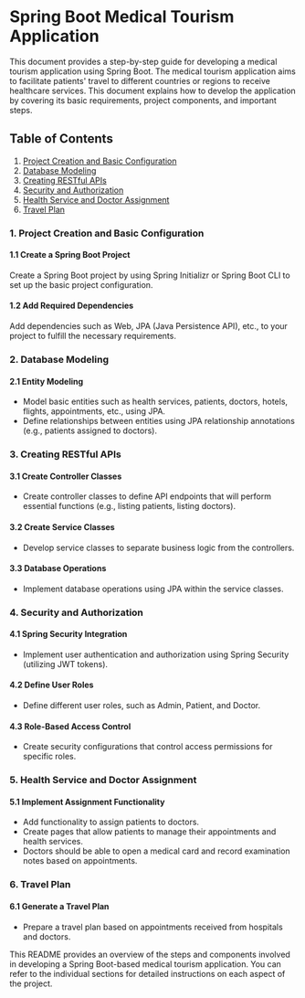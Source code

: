 # Spring Boot Medical Tourism Application

This document provides a step-by-step guide for developing a medical tourism application using Spring Boot. The medical tourism application aims to facilitate patients' travel to different countries or regions to receive healthcare services. This document explains how to develop the application by covering its basic requirements, project components, and important steps.

## Table of Contents
1. [Project Creation and Basic Configuration](#1-project-creation-and-basic-configuration)
2. [Database Modeling](#2-database-modeling)
3. [Creating RESTful APIs](#3-creating-restful-apis)
4. [Security and Authorization](#4-security-and-authorization)
5. [Health Service and Doctor Assignment](#5-health-service-and-doctor-assignment)
6. [Travel Plan](#6-travel-plan)

### 1. Project Creation and Basic Configuration

#### 1.1 Create a Spring Boot Project
Create a Spring Boot project by using Spring Initializr or Spring Boot CLI to set up the basic project configuration.

#### 1.2 Add Required Dependencies
Add dependencies such as Web, JPA (Java Persistence API), etc., to your project to fulfill the necessary requirements.

### 2. Database Modeling

#### 2.1 Entity Modeling
- Model basic entities such as health services, patients, doctors, hotels, flights, appointments, etc., using JPA.
- Define relationships between entities using JPA relationship annotations (e.g., patients assigned to doctors).

### 3. Creating RESTful APIs

#### 3.1 Create Controller Classes
- Create controller classes to define API endpoints that will perform essential functions (e.g., listing patients, listing doctors).

#### 3.2 Create Service Classes
- Develop service classes to separate business logic from the controllers.

#### 3.3 Database Operations
- Implement database operations using JPA within the service classes.

### 4. Security and Authorization

#### 4.1 Spring Security Integration
- Implement user authentication and authorization using Spring Security (utilizing JWT tokens).

#### 4.2 Define User Roles
- Define different user roles, such as Admin, Patient, and Doctor.

#### 4.3 Role-Based Access Control
- Create security configurations that control access permissions for specific roles.

### 5. Health Service and Doctor Assignment

#### 5.1 Implement Assignment Functionality
- Add functionality to assign patients to doctors.
- Create pages that allow patients to manage their appointments and health services.
- Doctors should be able to open a medical card and record examination notes based on appointments.

### 6. Travel Plan

#### 6.1 Generate a Travel Plan
- Prepare a travel plan based on appointments received from hospitals and doctors.

This README provides an overview of the steps and components involved in developing a Spring Boot-based medical tourism application. You can refer to the individual sections for detailed instructions on each aspect of the project.